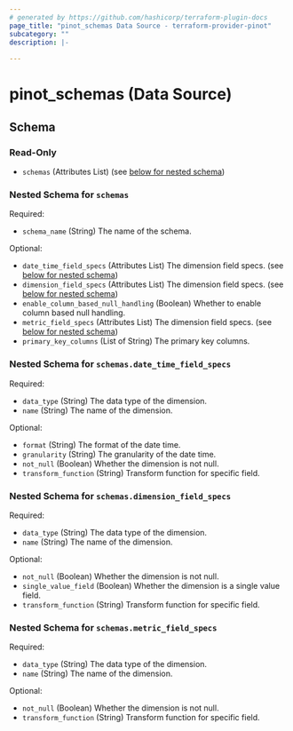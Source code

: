 ```yaml
---
# generated by https://github.com/hashicorp/terraform-plugin-docs
page_title: "pinot_schemas Data Source - terraform-provider-pinot"
subcategory: ""
description: |-
  
---
```


# pinot_schemas (Data Source)





<!-- schema generated by tfplugindocs -->
## Schema

### Read-Only

- `schemas` (Attributes List) (see [below for nested schema](#nestedatt--schemas))

<a id="nestedatt--schemas"></a>
### Nested Schema for `schemas`

Required:

- `schema_name` (String) The name of the schema.

Optional:

- `date_time_field_specs` (Attributes List) The dimension field specs. (see [below for nested schema](#nestedatt--schemas--date_time_field_specs))
- `dimension_field_specs` (Attributes List) The dimension field specs. (see [below for nested schema](#nestedatt--schemas--dimension_field_specs))
- `enable_column_based_null_handling` (Boolean) Whether to enable column based null handling.
- `metric_field_specs` (Attributes List) The dimension field specs. (see [below for nested schema](#nestedatt--schemas--metric_field_specs))
- `primary_key_columns` (List of String) The primary key columns.

<a id="nestedatt--schemas--date_time_field_specs"></a>
### Nested Schema for `schemas.date_time_field_specs`

Required:

- `data_type` (String) The data type of the dimension.
- `name` (String) The name of the dimension.

Optional:

- `format` (String) The format of the date time.
- `granularity` (String) The granularity of the date time.
- `not_null` (Boolean) Whether the dimension is not null.
- `transform_function` (String) Transform function for specific field.


<a id="nestedatt--schemas--dimension_field_specs"></a>
### Nested Schema for `schemas.dimension_field_specs`

Required:

- `data_type` (String) The data type of the dimension.
- `name` (String) The name of the dimension.

Optional:

- `not_null` (Boolean) Whether the dimension is not null.
- `single_value_field` (Boolean) Whether the dimension is a single value field.
- `transform_function` (String) Transform function for specific field.


<a id="nestedatt--schemas--metric_field_specs"></a>
### Nested Schema for `schemas.metric_field_specs`

Required:

- `data_type` (String) The data type of the dimension.
- `name` (String) The name of the dimension.

Optional:

- `not_null` (Boolean) Whether the dimension is not null.
- `transform_function` (String) Transform function for specific field.
